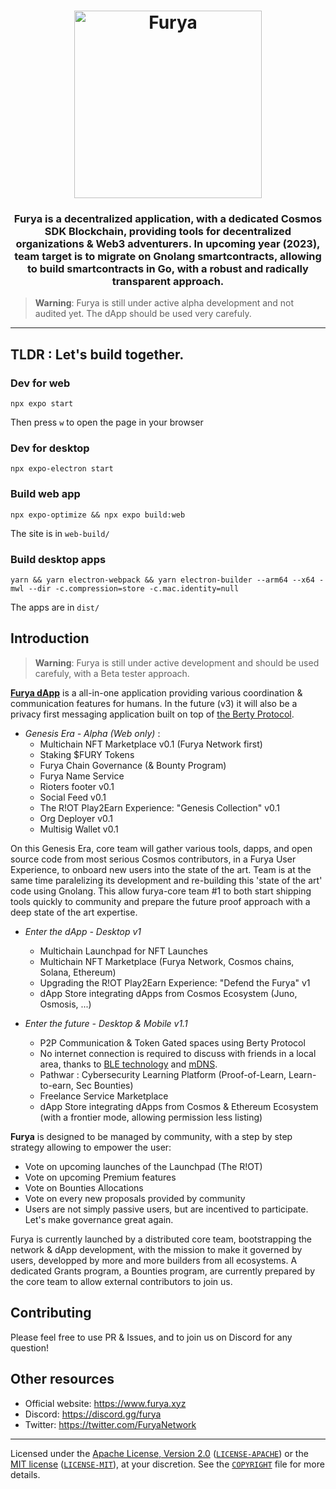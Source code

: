 
<h1 align="center">
  <img src="https://i.postimg.cc/C1zJ8fmM/Twitter-Original-Header-Dots-curvemode.png" alt="Furya" title="Furya" height="300px" />
</h1>

<h3 align="center"> Furya is a decentralized application, with a dedicated Cosmos SDK Blockchain, providing tools for decentralized organizations & Web3 adventurers. In upcoming year (2023), team target is to migrate on Gnolang smartcontracts, allowing to build smartcontracts in Go, with a robust and radically transparent approach. </h3>

> **Warning**: Furya is still under active alpha development and not audited yet. The dApp should be used very carefuly.

---

## TLDR : Let's build together.

### Dev for web

```
npx expo start
```

Then press `w` to open the page in your browser

### Dev for desktop

```
npx expo-electron start
```

### Build web app

```
npx expo-optimize && npx expo build:web
```

The site is in `web-build/`

### Build desktop apps

```
yarn && yarn electron-webpack && yarn electron-builder --arm64 --x64 -mwl --dir -c.compression=store -c.mac.identity=null
```

The apps are in `dist/`

## Introduction

> **Warning**: Furya is still under active development and should be used carefuly, with a Beta tester approach.

**[Furya dApp](https://www.furya.xyz/)** is a all-in-one application providing various coordination & communication features for humans. 
In the future (v3) it will also be a privacy first messaging application built on top of [the Berty Protocol](https://berty.tech/docs/protocol/).

- *Genesis Era - Alpha (Web only)* :
    - Multichain NFT Marketplace v0.1 (Furya Network first)
    - Staking $FURY Tokens 
    - Furya Chain Governance (& Bounty Program)
    - Furya Name Service
    - Rioters footer v0.1
    - Social Feed v0.1
    - The R!OT Play2Earn Experience: "Genesis Collection" v0.1
    - Org Deployer v0.1
    - Multisig Wallet v0.1
    
On this Genesis Era, core team will gather various tools, dapps, and open source code from most serious Cosmos contributors, in a Furya User Experience, to onboard new users into the state of the art. Team is at the same time paralelizing its development and re-building this 'state of the art' code using Gnolang. This allow furya-core team #1 to both start shipping tools quickly to community and prepare the future proof approach with a deep state of the art expertise.

- *Enter the dApp - Desktop v1* 
    - Multichain Launchpad for NFT Launches
    - Multichain NFT Marketplace (Furya Network, Cosmos chains, Solana, Ethereum)
    - Upgrading the R!OT Play2Earn Experience: "Defend the Furya" v1
    - dApp Store integrating dApps from Cosmos Ecosystem (Juno, Osmosis, ...)

- *Enter the future - Desktop & Mobile v1.1*
    - P2P Communication & Token Gated spaces using Berty Protocol
    - No internet connection is required to discuss with friends in a local area, thanks to [BLE technology](https://en.wikipedia.org/wiki/Bluetooth_Low_Energy) and [mDNS](https://en.wikipedia.org/wiki/Multicast_DNS).
    - Pathwar : Cybersecurity Learning Platform (Proof-of-Learn, Learn-to-earn, Sec Bounties)
    - Freelance Service Marketplace 
    - dApp Store integrating dApps from Cosmos & Ethereum Ecosystem (with a frontier mode, allowing permission less listing)



**Furya** is designed to be managed by community, with a step by step strategy allowing to empower the user:

- Vote on upcoming launches of the Launchpad (The R!OT)
- Vote on upcoming Premium features
- Vote on Bounties Allocations
- Vote on every new proposals provided by community 
- Users are not simply passive users, but are incentived to participate. Let's make governance great again.

Furya is currently launched by a distributed core team, bootstrapping the network & dApp development, with the mission to make it governed by users, developped by more and more builders from all ecosystems. 
A dedicated Grants program, a Bounties program, are currently prepared by the core team to allow external contributors to join us.


## Contributing

Please feel free to use PR & Issues, and to join us on Discord for any question!

## Other resources

- Official website: https://www.furya.xyz
- Discord: https://discord.gg/furya
- Twitter: https://twitter.com/FuryaNetwork

___

Licensed under the [Apache License, Version 2.0](https://www.apache.org/licenses/LICENSE-2.0) ([`LICENSE-APACHE`](LICENSE-APACHE)) or the [MIT license](https://opensource.org/licenses/MIT) ([`LICENSE-MIT`](LICENSE-MIT)), at your discretion. See the [`COPYRIGHT`](COPYRIGHT) file for more details.

